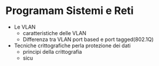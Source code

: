 # Programam Sistemi e Reti

- Le VLAN
	- caratteristiche delle VLAN
	- Differenza tra VLAN port based e port tagged(802.1Q)
- Tecniche crittografiche perla protezione dei dati
	- principi della crittografia
	- sicu
<!--stackedit_data:
eyJoaXN0b3J5IjpbLTE0NjQxNjUyODIsLTIwODg3NDY2MTJdfQ
==
-->